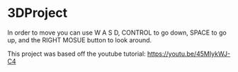 # 3DProject

In order to move you can use W A S D, CONTROL to go down, SPACE to go up, and the RIGHT MOSUE button to look around.

This project was based off the youtube tutorial: https://youtu.be/45MIykWJ-C4
